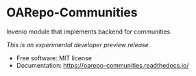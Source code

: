 <!--
 Copyright (c) 2022 CESNET

 This software is released under the MIT License.
 https://opensource.org/licenses/MIT
-->

# OARepo-Communities

Invenio module that implements backend for communities.

_This is an experimental developer preview release._

-   Free software: MIT license
-   Documentation: <https://oarepo-communities.readthedocs.io/>
